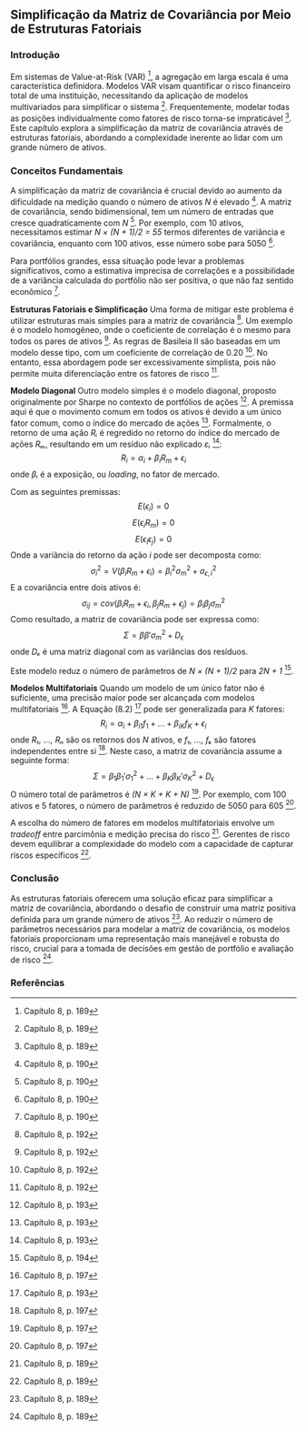 ## Simplificação da Matriz de Covariância por Meio de Estruturas Fatoriais

### Introdução
Em sistemas de Value-at-Risk (VAR) [^1], a agregação em larga escala é uma característica definidora. Modelos VAR visam quantificar o risco financeiro total de uma instituição, necessitando da aplicação de modelos multivariados para simplificar o sistema [^1]. Frequentemente, modelar todas as posições individualmente como fatores de risco torna-se impraticável [^1]. Este capítulo explora a simplificação da matriz de covariância através de estruturas fatoriais, abordando a complexidade inerente ao lidar com um grande número de ativos.

### Conceitos Fundamentais
A simplificação da matriz de covariância é crucial devido ao aumento da dificuldade na medição quando o número de ativos *N* é elevado [^2]. A matriz de covariância, sendo bidimensional, tem um número de entradas que cresce quadraticamente com *N* [^2]. Por exemplo, com 10 ativos, necessitamos estimar *N × (N + 1)/2 = 55* termos diferentes de variância e covariância, enquanto com 100 ativos, esse número sobe para 5050 [^2].

Para portfólios grandes, essa situação pode levar a problemas significativos, como a estimativa imprecisa de correlações e a possibilidade de a variância calculada do portfólio não ser positiva, o que não faz sentido econômico [^2].

**Estruturas Fatoriais e Simplificação**
Uma forma de mitigar este problema é utilizar estruturas mais simples para a matriz de covariância [^4]. Um exemplo é o modelo homogêneo, onde o coeficiente de correlação é o mesmo para todos os pares de ativos [^4]. As regras de Basileia II são baseadas em um modelo desse tipo, com um coeficiente de correlação de 0.20 [^4]. No entanto, essa abordagem pode ser excessivamente simplista, pois não permite muita diferenciação entre os fatores de risco [^4].

**Modelo Diagonal**
Outro modelo simples é o modelo diagonal, proposto originalmente por Sharpe no contexto de portfólios de ações [^5]. A premissa aqui é que o movimento comum em todos os ativos é devido a um único fator comum, como o índice do mercado de ações [^5]. Formalmente, o retorno de uma ação *Rᵢ* é regredido no retorno do índice do mercado de ações *Rₘ*, resultando em um resíduo não explicado *εᵢ* [^5]:
$$R_i = \alpha_i + \beta_i R_m + \epsilon_i$$
onde *βᵢ* é a exposição, ou *loading*, no fator de mercado.

Com as seguintes premissas:
$$E(\epsilon_i) = 0$$
$$E(\epsilon_i R_m) = 0$$
$$E(\epsilon_i \epsilon_j) = 0$$
Onde a variância do retorno da ação *i* pode ser decomposta como:
$$\sigma_i^2 = V(\beta_i R_m + \epsilon_i) = \beta_i^2 \sigma_m^2 + \sigma_{\epsilon,i}^2$$
E a covariância entre dois ativos é:
$$\sigma_{ij} = cov(\beta_i R_m + \epsilon_i, \beta_j R_m + \epsilon_j) = \beta_i \beta_j \sigma_m^2$$
Como resultado, a matriz de covariância pode ser expressa como:
$$\Sigma = \beta \beta' \sigma_m^2 + D_\epsilon$$
onde *Dₑ* é uma matriz diagonal com as variâncias dos resíduos.

Este modelo reduz o número de parâmetros de *N × (N + 1)/2* para *2N + 1* [^6].

**Modelos Multifatoriais**
Quando um modelo de um único fator não é suficiente, uma precisão maior pode ser alcançada com modelos multifatoriais [^9]. A Equação (8.2) [^5] pode ser generalizada para *K* fatores:
$$R_i = \alpha_i + \beta_{i1} f_1 + ... + \beta_{iK} f_K + \epsilon_i$$
onde *R₁, ..., Rₙ* são os retornos dos *N* ativos, e *f₁, ..., fₖ* são fatores independentes entre si [^9]. Neste caso, a matriz de covariância assume a seguinte forma:
$$\Sigma = \beta_1 \beta_1' \sigma_1^2 + ... + \beta_K \beta_K' \sigma_K^2 + D_\epsilon$$
O número total de parâmetros é *(N × K + K + N)* [^9]. Por exemplo, com 100 ativos e 5 fatores, o número de parâmetros é reduzido de 5050 para 605 [^9].

A escolha do número de fatores em modelos multifatoriais envolve um *tradeoff* entre parcimônia e medição precisa do risco [^1]. Gerentes de risco devem equilibrar a complexidade do modelo com a capacidade de capturar riscos específicos [^1].

### Conclusão
As estruturas fatoriais oferecem uma solução eficaz para simplificar a matriz de covariância, abordando o desafio de construir uma matriz positiva definida para um grande número de ativos [^1]. Ao reduzir o número de parâmetros necessários para modelar a matriz de covariância, os modelos fatoriais proporcionam uma representação mais manejável e robusta do risco, crucial para a tomada de decisões em gestão de portfólio e avaliação de risco [^1].

### Referências
[^1]: Capítulo 8, p. 189
[^2]: Capítulo 8, p. 190
[^3]: Capítulo 8, p. 191
[^4]: Capítulo 8, p. 192
[^5]: Capítulo 8, p. 193
[^6]: Capítulo 8, p. 194
[^7]: Capítulo 8, p. 195
[^8]: Capítulo 8, p. 196
[^9]: Capítulo 8, p. 197
[^10]: Capítulo 8, p. 198
[^11]: Capítulo 8, p. 199
[^12]: Capítulo 8, p. 200
[^13]: Capítulo 8, p. 201
[^14]: Capítulo 8, p. 202
[^15]: Capítulo 8, p. 203
[^16]: Capítulo 8, p. 204
[^17]: Capítulo 8, p. 205
[^18]: Capítulo 8, p. 206
[^19]: Capítulo 8, p. 207
[^20]: Capítulo 8, p. 208
[^21]: Capítulo 8, p. 209
[^22]: Capítulo 8, p. 210
[^23]: Capítulo 8, p. 211
[^24]: Capítulo 8, p. 212
<!-- END -->